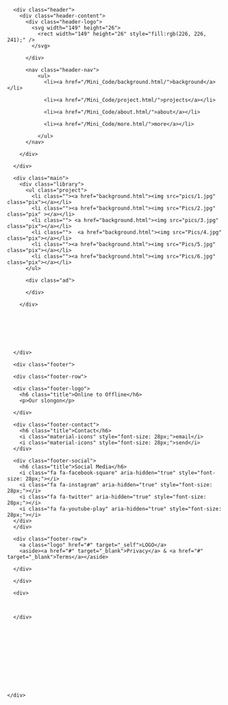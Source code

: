 <!DOCTYPE html>
<html lang="en">
<head>
    <meta charset="UTF-8">
    <meta http-equiv="X-UA-Compatible" content="IE=edge">
    <meta name="viewport" content="width=device-width, initial-scale=1.0">
    <link rel="stylesheet" href="./mini.css">
    <script src="./mini.js"></script>
    <title>from Offline to Online</title>
    <link rel="stylesheet" href="https://fonts.googleapis.com/icon?family=Material+Icons">
    <link rel="stylesheet" href="https://cdnjs.cloudflare.com/ajax/libs/font-awesome/4.7.0/css/font-awesome.min.css">
    
    
</head>
<body>
    <div class="gd-page">
      <aside></aside>

      <div class="header">
        <div class="header-content">
          <div class="header-logo">
            <svg width="149" height="26">
              <rect width="149" height="26" style="fill:rgb(226, 226, 241);" />
            </svg>
  
          </div>
  
          <nav class="header-nav">
              <ul>
                <li><a href="/Mini_Code/background.html/">background</a></li>
    
                <li><a href="/Mini_Code/project.html/">projects</a></li>

                <li><a href="/Mini_Code/about.html/">about</a></li>

                <li><a href="/Mini_Code/more.html/">more</a></li>

              </ul>
          </nav>

        </div>

      </div>

      <div class="main">
        <div class="library">
          <ul class="project">
            <li class=""><a href="background.html"><img src="pics/1.jpg" class="pix"></a></li>
            <li class=""><a href="background.html"><img src="Pics/2.jpg" class="pix" ></a></li>
            <li class=""> <a href="background.html"><img src="pics/3.jpg" class="pix"></a></li>
            <li class="">  <a href="background.html"><img src="Pics/4.jpg" class="pix"></a></li>
            <li class=""><a href="background.html"><img src="Pics/5.jpg" class="pix"></a></li>
            <li class=""><a href="background.html"><img src="Pics/6.jpg" class="pix"></a></li>
          </ul>

          <div class="ad">
            
          </div>

        </div>

        
  
              
  
      
  
      </div>
      
      <div class="footer">
      
      <div class="footer-row">

      <div class="footer-logo">
        <h6 class="title">Online to Offline</h6>
        <p>Our slongon</p>

      </div>  

      <div class="footer-contact">
        <h6 class="title">Contact</h6>
        <i class="material-icons" style="font-size: 28px;">email</i>
        <i class="material-icons" style="font-size: 28px;">send</i>
      </div>

      <div class="footer-social">
        <h6 class="title">Social Media</h6>
        <i class="fa fa-facebook-square" aria-hidden="true" style="font-size: 28px;"></i>
        <i class="fa fa-instagram" aria-hidden="true" style="font-size: 28px;"></i>
        <i class="fa fa-twitter" aria-hidden="true" style="font-size: 28px;"></i>
        <i class="fa fa-youtube-play" aria-hidden="true" style="font-size: 28px;"></i>       
      </div>
      </div>

      <div class="footer-row">
        <a class="logo" href="#" target="_self">LOGO</a>
        <aside><a href="#" target="_blank">Privacy</a> & <a href="#" target="_blank">Terms</a></aside>

      </div>
      
      </div>

      <div>
        


      </div>












    </div>

</body>
</html>
